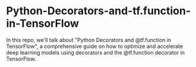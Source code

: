 # Python-Decorators-and-tf.function-in-TensorFlow
In this repo, we'll talk about "Python Decorators and @tf.function in TensorFlow", a comprehensive guide on how to optimize and accelerate deep learning models using decorators and the @tf.function decorator in TensorFlow.
